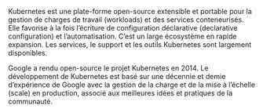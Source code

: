 

Kubernetes est une plate-forme open-source extensible et portable pour la gestion de charges de travail (workloads) et des services conteneurisés. Elle favorise à la fois l’écriture de configuration déclarative (declarative configuration) et l’automatisation. C’est un large écosystème en rapide expansion. Les services, le support et les outils Kubernetes sont largement disponibles.

Google a rendu open-source le projet Kubernetes en 2014. Le développement de Kubernetes est basé sur une décennie et demie d’expérience de Google avec la gestion de la charge et de la mise à l’échelle (scale) en production, associé aux meilleures idées et pratiques de la communauté.

